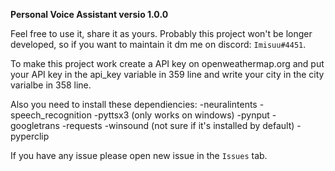 **Personal Voice Assistant versio 1.0.0**

Feel free to use it, share it as yours. Probably this project won't be longer developed, 
so if you want to maintain it dm me on discord: `Imisuu#4451`.

To make this project work create a API key on openweathermap.org and put your API key in the api_key variable in 359 line and write your city in the city varialbe in 358 line.

Also you need to install these dependiencies:
-neuralintents
-speech_recognition
-pyttsx3 (only works on windows)
-pynput
-googletrans
-requests
-winsound (not sure if it's installed by default)
-pyperclip

If you have any issue please open new issue in the `Issues` tab.

